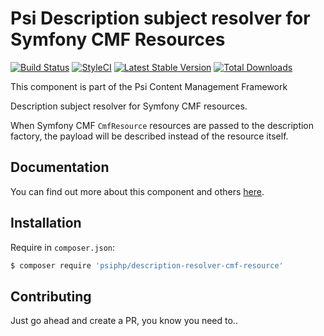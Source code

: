 # Psi Description subject resolver for Symfony CMF Resources

[![Build Status](https://travis-ci.org/psiphp/description-resolver-cmf-resource.svg?branch=master)](https://travis-ci.org/psiphp/description-resolver-cmf-resource)
[![StyleCI](https://styleci.io/repos/69024769/shield)](https://styleci.io/repos/69024769)
[![Latest Stable Version](https://poser.pugx.org/psiphp/description-resolver-cmf-resource/version.png)](https://packagist.org/packages/psiphp/description-resolver-cmf-resource)
[![Total Downloads](https://poser.pugx.org/psiphp/content-type/d/total.png)](https://packagist.org/packages/psiphp/description-resolver-cmf-resource)

This component is part of the Psi Content Management Framework

Description subject resolver for Symfony CMF resources.

When Symfony CMF `CmfResource` resources are passed to the description
factory, the payload will be described instead of the resource itself.

## Documentation

You can find out more about this component and others
[here](https://psiphp.readthedocs.io/en/latest/components/description-resolver-cmf-resource/docs/index.html).

## Installation

Require in `composer.json`:

```bash
$ composer require 'psiphp/description-resolver-cmf-resource'
```

## Contributing

Just go ahead and create a PR, you know you need to..
